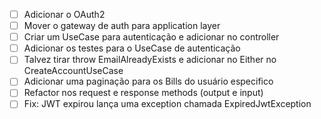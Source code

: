 - [ ] Adicionar o OAuth2 
- [ ] Mover o gateway de auth para application layer
- [ ] Criar um UseCase para autenticação e adicionar no controller
- [ ] Adicionar os testes para o UseCase de autenticação
- [ ] Talvez tirar throw EmailAlreadyExists e adicionar no Either no CreateAccountUseCase
- [ ] Adicionar uma paginação para os Bills do usuário especifico
- [ ] Refactor nos request e response methods (output e input)
- [ ] Fix: JWT expirou lança uma exception chamada ExpiredJwtException
